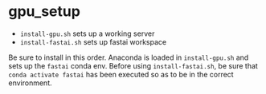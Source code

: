 # gpu_setup

- `install-gpu.sh` sets up a working server 
- `install-fastai.sh` sets up fastai workspace

Be sure to install in this order. Anaconda is loaded in `install-gpu.sh` and sets up the `fastai` conda env. Before using `install-fastai.sh`, be sure that `conda activate fastai` has been executed so as to be in the correct environment.



